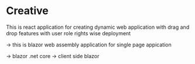 # Creative
This is react application for creating dynamic web application with drag and drop features with user role rights wise deployment

-> this is blazor web assembly application for single page appication 

-> blazor .net core -> client side blazor
